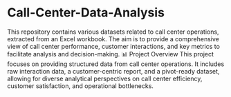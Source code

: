 # Call-Center-Data-Analysis
This repository contains various datasets related to call center operations, extracted from an Excel workbook. The aim is to provide a comprehensive view of call center performance, customer interactions, and key metrics to facilitate analysis and decision-making.
📊 Project Overview
This project focuses on providing structured data from call center operations. It includes raw interaction data, a customer-centric report, and a pivot-ready dataset, allowing for diverse analytical perspectives on call center efficiency, customer satisfaction, and operational bottlenecks.
